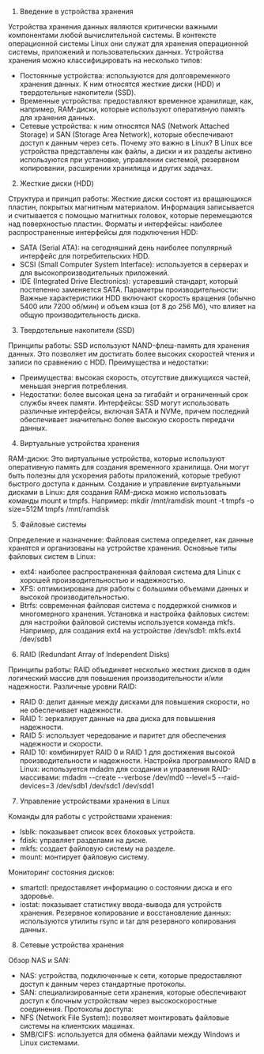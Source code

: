1. Введение в устройства хранения

Устройства хранения данных являются критически важными компонентами любой вычислительной системы. В контексте операционной системы Linux они служат для хранения операционной системы, приложений и пользовательских данных. Устройства хранения можно классифицировать на несколько типов:
- Постоянные устройства: используются для долговременного хранения данных. К ним относятся жесткие диски (HDD) и твердотельные накопители (SSD).
- Временные устройства: предоставляют временное хранилище, как, например, RAM-диски, которые используют оперативную память для хранения данных.
- Сетевые устройства: к ним относятся NAS (Network Attached Storage) и SAN (Storage Area Network), которые обеспечивают доступ к данным через сеть.
Почему это важно в Linux?
В Linux все устройства представлены как файлы, а диски и их разделы активно используются при установке, управлении системой, резервном копировании, расширении хранилища и других задачах.

2. Жесткие диски (HDD)

Структура и принцип работы: Жесткие диски состоят из вращающихся пластин, покрытых магнитным материалом. Информация записывается и считывается с помощью магнитных головок, которые перемещаются над поверхностью пластин.
Форматы и интерфейсы: наиболее распространенные интерфейсы для подключения HDD:
- SATA (Serial ATA): на сегодняшний день наиболее популярный интерфейс для потребительских HDD.
- SCSI (Small Computer System Interface): используется в серверах и для высокопроизводительных приложений.
- IDE (Integrated Drive Electronics): устаревший стандарт, который постепенно заменяется SATA.
Параметры производительности: Важные характеристики HDD включают скорость вращения (обычно 5400 или 7200 об/мин) и объем кэша (от 8 до 256 Мб), что влияет на общую производительность диска.

3. Твердотельные накопители (SSD)

Принципы работы: SSD используют NAND-флеш-память для хранения данных. Это позволяет им достигать более высоких скоростей чтения и записи по сравнению с HDD.
Преимущества и недостатки: 
- Преимущества: высокая скорость, отсутствие движущихся частей, меньшая энергия потребления.
- Недостатки: более высокая цена за гигабайт и ограниченный срок службы ячеек памяти.
Интерфейсы: SSD могут использовать различные интерфейсы, включая SATA и NVMe, причем последний обеспечивает значительно более высокую скорость передачи данных.

4. Виртуальные устройства хранения

RAM-диски: Это виртуальные устройства, которые используют оперативную память для создания временного хранилища. Они могут быть полезны для ускорения работы приложений, которые требуют быстрого доступа к данным.
Создание и управление виртуальными дисками в Linux: для создания RAM-диска можно использовать команды mount и tmpfs. Например:
mkdir /mnt/ramdisk
mount -t tmpfs -o size=512M tmpfs /mnt/ramdisk

5. Файловые системы

Определение и назначение: Файловая система определяет, как данные хранятся и организованы на устройстве хранения. 
Основные типы файловых систем в Linux:
- ext4: наиболее распространенная файловая система для Linux с хорошей производительностью и надежностью.
- XFS: оптимизирована для работы с большими объемами данных и высокой производительностью.
- Btrfs: современная файловая система с поддержкой снимков и многомерного хранения.
Установка и настройка файловых систем: для настройки файловой системы используется команда mkfs. Например, для создания ext4 на устройстве /dev/sdb1:
mkfs.ext4 /dev/sdb1

6. RAID (Redundant Array of Independent Disks)

Принципы работы: RAID объединяет несколько жестких дисков в один логический массив для повышения производительности и/или надежности.
Различные уровни RAID:
- RAID 0: делит данные между дисками для повышения скорости, но не обеспечивает надежности.
- RAID 1: зеркалирует данные на два диска для повышения надежности.
- RAID 5: использует чередование и паритет для обеспечения надежности и скорости.
- RAID 10: комбинирует RAID 0 и RAID 1 для достижения высокой производительности и надежности.
Настройка программного RAID в Linux: используется mdadm для создания и управления RAID-массивами:
mdadm --create --verbose /dev/md0 --level=5 --raid-devices=3 /dev/sdb1 /dev/sdc1 /dev/sdd1

7. Управление устройствами хранения в Linux

Команды для работы с устройствами хранения:
- lsblk: показывает список всех блоковых устройств.
- fdisk: управляет разделами на диске.
- mkfs: создает файловую систему на разделе.
- mount: монтирует файловую систему.

Мониторинг состояния дисков:
- smartctl: предоставляет информацию о состоянии диска и его здоровье.
- iostat: показывает статистику ввода-вывода для устройств хранения.
Резервное копирование и восстановление данных: используются утилиты rsync и tar для резервного копирования данных.

8. Сетевые устройства хранения

Обзор NAS и SAN: 
- NAS: устройства, подключенные к сети, которые предоставляют доступ к данным через стандартные протоколы.
- SAN: специализированные сети хранения, которые обеспечивают доступ к блочным устройствам через высокоскоростные соединения.
Протоколы доступа:
- NFS (Network File System): позволяет монтировать файловые системы на клиентских машинах.
- SMB/CIFS: используется для обмена файлами между Windows и Linux системами.



